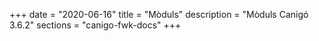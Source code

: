 +++
date        = "2020-06-16"
title       = "Mòduls"
description = "Mòduls Canigó 3.6.2"
sections    = "canigo-fwk-docs"
+++